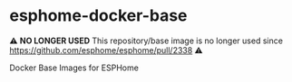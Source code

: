 # esphome-docker-base

⚠️ **NO LONGER USED** This repository/base image is no longer used since https://github.com/esphome/esphome/pull/2338 ⚠️

Docker Base Images for ESPHome
